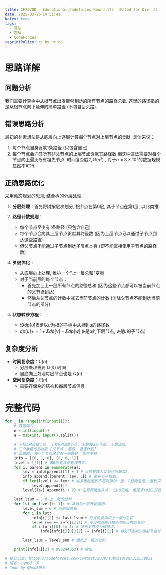 ```yaml
---
title: CF2070D - Educational Codeforces Round 175  (Rated for Div. 2)  D. Tree Jumps题解
date: 2025-03-26 14:51:41
katex: true
tags:
  - 算法
  - 题解
  - CodeForces
reprintPolicy: cc_by_nc_nd
---
```

# 思路详解

## 问题分析
我们需要计算树中从根节点出发能够到达的所有节点的路径总数. 这里的路径指的是从根节点向下延伸的简单路径  (不包含回头路).

## 错误思路分析
最初的朴素想法是从底层向上逐层计算每个节点对上层节点的贡献. 具体来说：
1. 每个节点自身贡献1条路径 (只包含自己) 
2. 每个节点会向其所有非父节点的上层节点贡献其路径数
但这种做法需要对每个节点向上遍历所有祖先节点, 时间复杂度为$O (n²)$ , 对于$n=3×10⁵$的数据规模显然不可行

## 正确思路优化
采用动态规划的思想, 结合树的分层处理：

1. **分层处理**：首先将树按层次划分, 根节点在第0层, 其子节点在第1层, 以此类推. 

2. **路径计数规则**：
   - 每个节点至少有1条路径 (只包含自己) 
   - 每个节点会向其上层节点贡献其路径数 (因为上层节点可以通过子节点到达这些路径) 
   - 但父节点不能通过子节点到达子节点本身 (即不能直接使用子节点的路径数) 

3. **关键优化**：
   - 从底层向上处理, 维护一个"上一层总和"变量
   - 对于当前层的每个节点：
     * 首先加上上一层所有节点的路径总和 (因为这些节点都可以被当前节点的父节点到达) 
     * 然后从父节点的计数中减去当前节点的计数 (消除父节点不能到达当前节点的部分) 

1. **状态转移方程**：
   - 设$dp[u]$表示以$u$为根的子树中从根到$u$的路径数
   - $dp[u] += 1 + Σdp[v] - Σdp[w]$  ($v$是$u$的下层节点, $w$是$u$的子节点) 

## 复杂度分析
- **时间复杂度**：$O (n)$ 
  - 分层处理需要 $O (n)$ 时间
  - 自底向上处理每层节点也是 $O (n)$ 
- **空间复杂度**：$O (n)$ 
  - 需要存储树的结构和每层节点信息

# 完整代码
```python
for _ in range(int(input())):
    # 数据输入
    n = int(input())
    a = map(int, input().split())

    # 下标1对应根节点. 下标0对应0节点, 但是并无0节点, 于是占位.
    # 三个数值分别对应 [父节点, 层数, 路径计数].
    # 显然的, 每一个节点至少有一条路径, 即为本身.
    info = [[0, 0, 0], [0, 0, 1]] 
    level = [[1]] # 第0层有且仅有根节点.
    for i, parent in enumerate(a):
        lev = info[parent][1] + 1 # 当前曾数为父节点层数加1.
        info.append([parent, lev, 1]) # 更新节点信息.
        if len(level) <= lev: # 如果当前层数不足则添加一层. (显而易见, 层数只能一次增加1)
            level.append([]) 
        level[lev].append(i + 2) # 在目标层加入点, i从0开始, 但是点id从1开始, 并且不包括根节点, 所以点id应该为i+2.

    last_lsum = 0 # 上一层的总和
    for lst in level[::-1]: # 从最后一层开始遍历.
        level_sum = 0 # 当前层总和
        for i in lst:
            info[i][2] += last_lsum # 将当前点添加上一层的总和.
            level_sum += info[i][2] # 将当前点的计数添加到当前层总和
            if info[i][0] != 1: # 特判父节点为根节点.
                info[info[i][0]][2] -= info[i][2] # 将父节点减少当前节点计数(因为父节点无法到达子节点).

        last_lsum = level_sum # 更新上一层的总和.

    print(info[1][2] % 998244353) # 输出.

# 提交记录: https://codeforces.com/contest/2070/submission/312559631
# 语言: pypy3.10
# Code by @hsn8086

```
